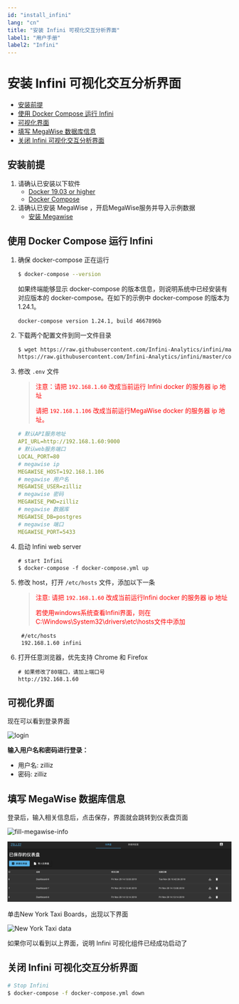 ```yaml
---
id: "install_infini"
lang: "cn"
title: "安装 Infini 可视化交互分析界面"
label1: "用户手册"
label2: "Infini"
---
```

# 安装 Infini 可视化交互分析界面

<!-- TOC -->

- [安装前提](#安装前提)
- [使用 Docker Compose 运行 Infini](#使用-Docker-Compose-运行-Infini)
- [可视化界面](#可视化界面)
- [填写 MegaWise 数据库信息](#填写-MegaWise-数据库信息)
- [关闭 Infini 可视化交互分析界面](#关闭-Infini-可视化交互分析界面)

<!-- /TOC -->

## 安装前提

1. 请确认已安装以下软件
   - [Docker 19.03 or higher](https://docs.docker.com/engine/installation/linux/docker-ce/ubuntu/)
   - [Docker Compose](https://docs.docker.com/compose/install/)
2. 请确认已安装 MegaWise ，开启MegaWise服务并导入示例数据
   - [安装 Megawise](https://www.zilliz.com/cn/docs/install_megawise)



## 使用 Docker Compose 运行 Infini 

1. 确保 docker-compose 正在运行 

   ```bash
   $ docker-compose --version
   ```

    如果终端能够显示 docker-compose 的版本信息，则说明系统中已经安装有对应版本的 docker-compose。在如下的示例中 docker-compose 的版本为1.24.1。
    ```
    docker-compose version 1.24.1, build 4667896b
    ```
2. 下载两个配置文件到同一文件目录

   ```bash
   $ wget https://raw.githubusercontent.com/Infini-Analytics/infini/master/config/webserver/.env \
   https://raw.githubusercontent.com/Infini-Analytics/infini/master/config/webserver/docker-compose.yml
   ```

3. 修改 `.env` 文件

   > <font color='red'>注意：请把 `192.168.1.60` 改成当前运行 Infini docker 的服务器 ip 地址
   >
   > 请把 `192.168.1.106` 改成当前运行MegaWise docker 的服务器 ip 地址。</font>

   ```yml
   # 默认API服务地址
   API_URL=http://192.168.1.60:9000
   # 默认web服务端口
   LOCAL_PORT=80
   # megawise ip
   MEGAWISE_HOST=192.168.1.106
   # megawise 用户名
   MEGAWISE_USER=zilliz
   # megawise 密码
   MEGAWISE_PWD=zilliz
   # megawise 数据库
   MEGAWISE_DB=postgres
   # megawise 端口
   MEGAWISE_PORT=5433
   ```

4. 启动 Infini web server

   ```shell
   # start Infini
   $ docker-compose -f docker-compose.yml up
   ```

5. 修改 host，打开 `/etc/hosts` 文件，添加以下一条
   > <font color='red'>注意: 请把 `192.168.1.60` 改成当前运行Infini docker 的服务器 ip 地址
   >
   >  若使用windows系统查看Infini界面，则在C:\Windows\System32\drivers\etc\hosts文件中添加 </font>

   ```shell
    #/etc/hosts
    192.168.1.60 infini
   ```


6. 打开任意浏览器，优先支持 Chrome 和 Firefox

   ```shell
   # 如果修改了80端口，请加上端口号
   http://192.168.1.60
   ```



## 可视化界面

现在可以看到登录界面

![login](../assets/Login.png)

**输入用户名和密码进行登录：**

- 用户名: zilliz
- 密码: zilliz

## 填写 MegaWise 数据库信息
登录后，输入相关信息后，点击保存，界面就会跳转到仪表盘页面

![fill-megawise-info](../assets/fill-megawise-info.png)

![dashboard-list](../assets/dashboard-list.png)

单击New York Taxi Boards，出现以下界面

![New York Taxi data](../assets/nyc-demo.png)

如果你可以看到以上界面，说明 Infini 可视化组件已经成功启动了  



## 关闭 Infini 可视化交互分析界面

```bash
# Stop Infini
$ docker-compose -f docker-compose.yml down
```
